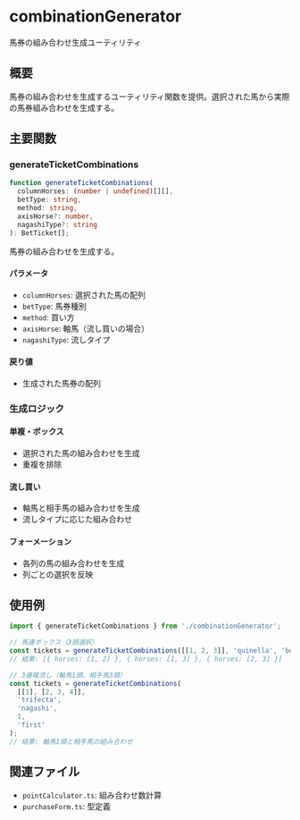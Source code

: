 # combinationGenerator

馬券の組み合わせ生成ユーティリティ

## 概要

馬券の組み合わせを生成するユーティリティ関数を提供。選択された馬から実際の馬券組み合わせを生成する。

## 主要関数

### generateTicketCombinations

```typescript
function generateTicketCombinations(
  columnHorses: (number | undefined)[][],
  betType: string,
  method: string,
  axisHorse?: number,
  nagashiType?: string
): BetTicket[];
```

馬券の組み合わせを生成する。

#### パラメータ

- `columnHorses`: 選択された馬の配列
- `betType`: 馬券種別
- `method`: 買い方
- `axisHorse`: 軸馬（流し買いの場合）
- `nagashiType`: 流しタイプ

#### 戻り値

- 生成された馬券の配列

### 生成ロジック

#### 単複・ボックス

- 選択された馬の組み合わせを生成
- 重複を排除

#### 流し買い

- 軸馬と相手馬の組み合わせを生成
- 流しタイプに応じた組み合わせ

#### フォーメーション

- 各列の馬の組み合わせを生成
- 列ごとの選択を反映

## 使用例

```typescript
import { generateTicketCombinations } from './combinationGenerator';

// 馬連ボックス（3頭選択）
const tickets = generateTicketCombinations([[1, 2, 3]], 'quinella', 'box');
// 結果: [{ horses: [1, 2] }, { horses: [1, 3] }, { horses: [2, 3] }]

// 3連複流し（軸馬1頭、相手馬3頭）
const tickets = generateTicketCombinations(
  [[1], [2, 3, 4]],
  'trifecta',
  'nagashi',
  1,
  'first'
);
// 結果: 軸馬1頭と相手馬の組み合わせ
```

## 関連ファイル

- `pointCalculator.ts`: 組み合わせ数計算
- `purchaseForm.ts`: 型定義
